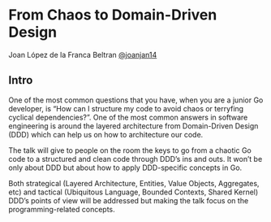 # From Chaos to Domain-Driven Design

Joan López de la Franca Beltran [@joanjan14](https://twitter.com/joanjan14)

## Intro

One of the most common questions that you have, when you are a junior Go developer, is “How can I structure my code to avoid chaos or terryfing cyclical dependencies?”. One of the most common answers in software engineering is around the layered architecture from Domain-Driven Design (DDD) which can help us on how to architecture our code.

The talk will give to people on the room the keys to go from a chaotic Go code to a structured and clean code through DDD’s ins and outs. It won’t be only about DDD but about how to apply DDD-specific concepts in Go.

Both strategical (Layered Architecture, Entities, Value Objects, Aggregates, etc) and tactical (Ubiquitous Language, Bounded Contexts, Shared Kernel) DDD’s points of view will be addressed but making the talk focus on the programming-related concepts.
